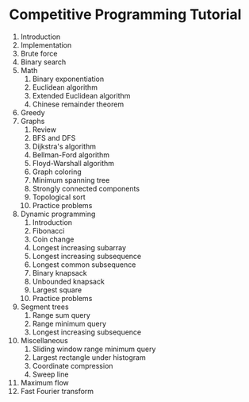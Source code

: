 # Competitive Programming Tutorial

1. Introduction
2. Implementation
3. Brute force
4. Binary search
5. Math
    1. Binary exponentiation
    2. Euclidean algorithm
    3. Extended Euclidean algorithm
    4. Chinese remainder theorem
6. Greedy
7. Graphs
    1. Review
    2. BFS and DFS
    3. Dijkstra's algorithm
    4. Bellman-Ford algorithm
    5. Floyd-Warshall algorithm
    6. Graph coloring
    7. Minimum spanning tree
    8. Strongly connected components
    9. Topological sort
    10. Practice problems
8. Dynamic programming
    1. Introduction
    2. Fibonacci
    3. Coin change
    4. Longest increasing subarray
    5. Longest increasing subsequence
    6. Longest common subsequence
    7. Binary knapsack
    8. Unbounded knapsack
    9. Largest square
    10. Practice problems
9. Segment trees
    1. Range sum query
    2. Range minimum query
    3. Longest increasing subsequence
10. Miscellaneous
    1. Sliding window range minimum query
    2. Largest rectangle under histogram
    3. Coordinate compression
    4. Sweep line
11. Maximum flow
12. Fast Fourier transform
